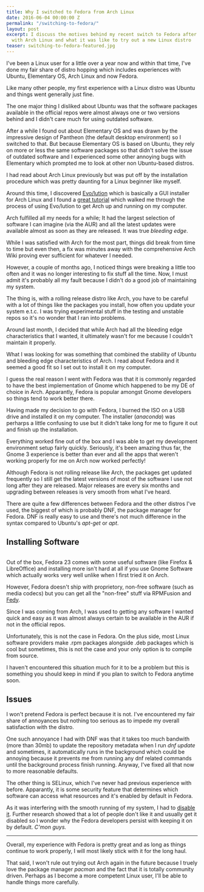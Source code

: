 ```yaml
---
title: Why I switched to Fedora from Arch Linux
date: 2016-06-04 00:00:00 Z
permalink: "/switching-to-fedora/"
layout: post
excerpt: I discuss the motives behind my recent switch to Fedora after eight months
  with Arch Linux and what it was like to try out a new Linux distro
teaser: switching-to-fedora-featured.jpg
---
```


I've been a Linux user for a little over a year now and within that time, I've done my fair share of distro hopping which includes experiences with Ubuntu, Elementary OS, Arch Linux and now Fedora.

Like many other people, my first experience with a Linux distro was Ubuntu and things went generally just fine. 

The one major thing I disliked about Ubuntu was that the software packages available in the official repos were almost always one or two versions behind and I didn't care much for using outdated software.

After a while I found out about Elementary OS and was drawn by the impressive design of Pantheon (the default desktop environment) so I switched to that. But because Elementary OS is based on Ubuntu, they rely on more or less the same software packages so that didn't solve the issue of outdated software and I experienced some other annoying bugs with Elementary which prompted me to look at other non Ubuntu-based distros. 

I had read about Arch Linux previously but was put off by the installation procedure which was pretty daunting for a Linux beginner like myself. 

Around this time, I discovered [Evo/lution](http://www.evolutionlinux.com/) which is basically a GUI installer for Arch Linux and I found a [great tutorial](http://xmodulo.com/install-arch-linux-easy-way-evolution.html) which walked me through the process of using Evo/lution to get Arch up and running on my computer.

Arch fulfilled all my needs for a while; It had the largest selection of software I can imagine (via the AUR) and all the latest updates were available almost as soon as they are released. It was true *bleeding edge*. 

While I was satisfied with Arch for the most part, things did break from time to time but even then, a fix was minutes away with the comprehensive Arch Wiki proving ever sufficient for whatever I needed.

However, a couple of months ago, I noticed things were breaking a little too often and it was no longer interesting to fix stuff all the time. Now, I must admit it's probably all my fault because I didn't do a good job of maintaining my system. 

The thing is, with a rolling release distro like Arch, you have to be careful with a lot of things like the packages you install, how often you update your system e.t.c. I was trying experimental stuff in the testing and unstable repos so it's no wonder that I ran into problems.

Around last month, I decided that while Arch had all the bleeding edge characteristics that I wanted, it ultimately wasn't for me because I couldn't maintain it properly. 

What I was looking for was something that combined the stability of Ubuntu and bleeding edge characteristics of Arch. I read about Fedora and it seemed a good fit so I set out to install it on my computer.

I guess the real reason I went with Fedora was that it is commonly regarded to have the best implementation of Gnome which happened to be my DE of choice in Arch. Apparantly, Fedora is popular amongst Gnome developers so things tend to work better there.

Having made my decision to go with Fedora, I burned the ISO on a USB drive and installed it on my computer. The installer (*anaconda*) was perharps a little confusing to use but it didn't take long for me to figure it out and finish up the installation.

Everything worked fine out of the box and I was able to get my development environment setup fairly quickly. Seriously, it's been amazing thus far, the Gnome 3 experience is better than ever and all the apps that weren't working properly for me on Arch now worked perfectly!

Although Fedora is not rolling release like Arch, the packages get updated frequently so I still get the latest versions of most of the software I use not long after they are released. Major releases are every six months and upgrading between releases is very smooth from what I've heard.

There are quite a few differences between Fedora and the other distros I've used, the biggest of which is probably DNF, the package manager for Fedora. DNF is really easy to use and there's not much difference in the syntax compared to Ubuntu's *apt-get* or *apt*. 

Installing Software
---

<figure>
	<img src="{{ site.baseurl }}/assets/images/switching-to-fedora-gnome-software.jpg" alt="">
</figure>

Out of the box, Fedora 23 comes with some useful software (like Firefox & LibreOffice) and installing more isn't hard at all if you use Gnome Software which actually works very well unlike when I first tried it on Arch. 

However, Fedora doesn't ship with proprietory, non-free software (such as media codecs) but you can get all the "non-free" stuff via RPMFusion and [Fedy](http://folkswithhats.org/).

Since I was coming from Arch, I was used to getting any software I wanted quick and easy as it was almost always certain to be available in the AUR if not in the official repos.

Unfortunately, this is not the case in Fedora. On the plus side, most Linux software providers make .rpm packages alongside .deb packages which is cool but sometimes, this is not the case and your only option is to compile from source.

I haven't encountered this situation much for it to be a problem but this is something you should keep in mind if you plan to switch to Fedora anytime soon.

Issues
---

I won't pretend Fedora is perfect because it is not. I've encountered my fair share of annoyances but nothing too serious as to impede my overall satisfaction with the distro.

One such annoyance I had with DNF was that it takes too much bandwith (more than 30mb) to update the repository metadata when I run *dnf update* and sometimes, it automatically runs in the background which could be annoying because it prevents me from running any dnf related commands until the background process finish running. Anyway, I've fixed all that now to more reasonable defaults.

The other thing is SELinux, which I've never had previous experience with before. Apparantly, it is some security feature that determines which software can access what resources and it's enabled by default in Fedora. 

As it was interfering with the smooth running of my system, I had to [disable it](http://mednis.info/2015-12-15_how-to-disable-selinux-on-fedora.html). Further research showed that a lot of people don't like it and usually get it disabled so I wonder why the Fedora developers persist with keeping it on by default. *C'mon guys.*

---

Overall, my experience with Fedora is pretty great and as long as things continue to work properly, I will most likely stick with it for the long haul.

That said, I won't rule out trying out Arch again in the future because I truely love the package manager *pacman* and the fact that it is totally community driven. Perhaps as I become a more competent Linux user, I'll be able to handle things more carefully.